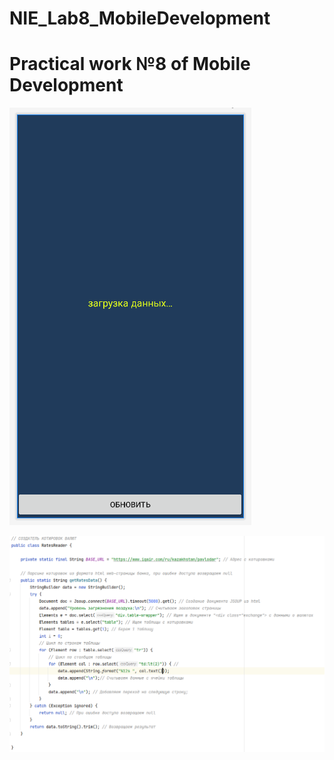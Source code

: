 # NIE_Lab8_MobileDevelopment
# Practical work №8 of Mobile Development

![Screenshot](Screenshot_1.png)

![Screenshot](Screenshot_3.png)
